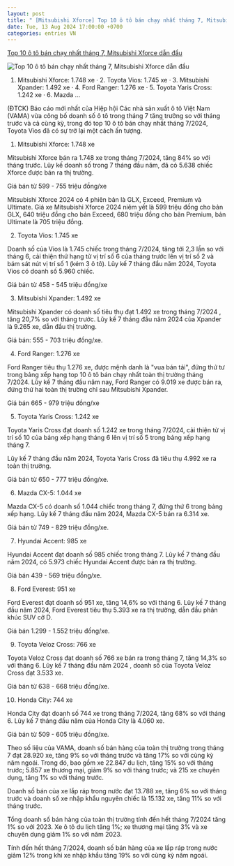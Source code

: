 ```yaml
---
layout: post
title: " [Mitsubishi Xforce] Top 10 ô tô bán chạy nhất tháng 7, Mitsubishi Xforce dẫn đầu"
date: Tue, 13 Aug 2024 17:00:00 +0700
categories: entries VN
---
```

[Top 10 ô tô bán chạy nhất tháng 7, Mitsubishi Xforce dẫn đầu](https://www.tinnhanhchungkhoan.vn/top-10-o-to-ban-chay-nhat-thang-7-mitsubishi-xforce-dan-dau-post351521.html)

![Top 10 ô tô bán chạy nhất tháng 7, Mitsubishi Xforce dẫn đầu](https://image.tinnhanhchungkhoan.vn/1200x630/Uploaded/2024/djshp/2024_08_13/mitsubishi-xforce-2139.jpg)

1. Mitsubishi Xforce: 1.748 xe · 2. Toyota Vios: 1.745 xe · 3. Mitsubishi Xpander: 1.492 xe · 4. Ford Ranger: 1.276 xe · 5. Toyota Yaris Cross: 1.242 xe · 6. Mazda ...

(ĐTCK) Báo cáo mới nhất của Hiệp hội Các nhà sản xuất ô tô Việt Nam (VAMA) vừa công bố doanh số ô tô trong tháng 7 tăng trưởng so với tháng trước và cả cùng kỳ, trong đó top 10 ô tô bán chạy nhất tháng 7/2024, Toyota Vios đã có sự trở lại một cách ấn tượng.

1. Mitsubishi Xforce: 1.748 xe

Mitsubishi Xforce bán ra 1.748 xe trong tháng 7/2024, tăng 84% so với tháng trước. Lũy kế doanh số trong 7 tháng đầu năm, đã có 5.638 chiếc Xforce được bán ra thị trường.

Giá bán từ 599 - 755 triệu đồng/xe

Mitsubishi Xforce 2024 có 4 phiên bản là GLX, Exceed, Premium và Ultimate. Giá xe Mitsubishi Xforce 2024 niêm yết là 599 triệu đồng cho bản GLX, 640 triệu đồng cho bản Exceed, 680 triệu đồng cho bản Premium, bản Ultimate là 705 triệu đồng.

2. Toyota Vios: 1.745 xe

Doanh số của Vios là 1.745 chiếc trong tháng 7/2024, tăng tới 2,3 lần so với tháng 6, cải thiện thứ hạng từ vị trí số 6 của tháng trước lên vị trí số 2 và bám sát nút vị trí số 1 (kém 3 ô tô). Lũy kế 7 tháng đầu năm 2024, Toyota Vios có doanh số 5.960 chiếc.

Giá bán từ 458 - 545 triệu đồng/xe

3. Mitsubishi Xpander: 1.492 xe

Mitsubishi Xpander có doanh số tiêu thụ đạt 1.492 xe trong tháng 7/2024 , tăng 20,7% so với tháng trước. Lũy kế 7 tháng đầu năm 2024 của Xpander là 9.265 xe, dẫn đầu thị trường.

Giá bán: 555 - 703 triệu đồng/xe.

4. Ford Ranger: 1.276 xe

Ford Ranger tiêu thụ 1.276 xe, được mệnh danh là "vua bán tải", đứng thứ tư trong bảng xếp hạng top 10 ô tô bán chạy nhất toàn thị trường tháng 7/2024. Lũy kế 7 tháng đầu năm nay, Ford Ranger có 9.019 xe được bán ra, đứng thứ hai toàn thị trường chỉ sau Mitsubishi Xpander.

Giá bán 665 - 979 triệu đồng/xe

5. Toyota Yaris Cross: 1.242 xe

Toyota Yaris Cross đạt doanh số 1.242 xe trong tháng 7/2024, cải thiện từ vị trí số 10 của bảng xếp hạng tháng 6 lên vị trí số 5 trong bảng xếp hạng tháng 7.

Lũy kế 7 tháng đầu năm 2024, Toyota Yaris Cross đã tiêu thụ 4.992 xe ra toàn thị trường.

Giá bán từ 650 - 777 triệu đồng/xe.

6. Mazda CX-5: 1.044 xe

Mazda CX-5 có doanh số 1.044 chiếc trong tháng 7, đứng thứ 6 trong bảng xếp hạng. Lũy kế 7 tháng đầu năm 2024, Mazda CX-5 bán ra 6.314 xe.

Giá bán từ 749 - 829 triệu đồng/xe.

7. Hyundai Accent: 985 xe

Hyundai Accent đạt doanh số 985 chiếc trong tháng 7. Lũy kế 7 tháng đầu năm 2024, có 5.973 chiếc Hyundai Accent được bán ra thị trường.

Giá bán 439 - 569 triệu đồng/xe.

8. Ford Everest: 951 xe

Ford Everest đạt doanh số 951 xe, tăng 14,6% so với tháng 6. Lũy kế 7 tháng đầu năm 2024, Ford Everest tiêu thụ 5.393 xe ra thị trường, dẫn đầu phân khúc SUV cỡ D.

Giá bán 1.299 - 1.552 triệu đồng/xe.

9. Toyota Veloz Cross: 766 xe

Toyota Veloz Cross đạt doanh số 766 xe bán ra trong tháng 7, tăng 14,3% so với tháng 6. Lũy kế 7 tháng đầu năm 2024 , doanh số của Toyota Veloz Cross đạt 3.533 xe.

Giá bán từ 638 - 668 triệu đồng/xe.

10. Honda City: 744 xe

Honda City đạt doanh số 744 xe trong tháng 7/2024, tăng 68% so với tháng 6. Lũy kế 7 tháng đầu năm của Honda City là 4.060 xe.

Giá bán từ 509 - 605 triệu đồng/xe.

Theo số liệu của VAMA, doanh số bán hàng của toàn thị trường trong tháng 7 đạt 28.920 xe, tăng 9% so với tháng trước và tăng 17% so với cùng kỳ năm ngoái. Trong đó, bao gồm xe 22.847 du lịch, tăng 15% so với tháng trước; 5.857 xe thương mại, giảm 9% so với tháng trước; và 215 xe chuyên dụng, tăng 1% so với tháng trước.

Doanh số bán của xe lắp ráp trong nước đạt 13.788 xe, tăng 6% so với tháng trước và doanh số xe nhập khẩu nguyên chiếc là 15.132 xe, tăng 11% so với tháng trước.

Tổng doanh số bán hàng của toàn thị trường tính đến hết tháng 7/2024 tăng 1% so với 2023. Xe ô tô du lịch tăng 1%; xe thương mại tăng 3% và xe chuyên dụng giảm 1% so với năm 2023.

Tính đến hết tháng 7/2024, doanh số bán hàng của xe lắp ráp trong nước giảm 12% trong khi xe nhập khẩu tăng 19% so với cùng kỳ năm ngoái.

